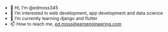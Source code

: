 - 👋 Hi, I’m @edmoss345
- 👀 I’m interested in web development, app development and data science
- 🌱 I’m currently learning django and flutter
- 📫 How to reach me, ed.moss@eemengineering.com

